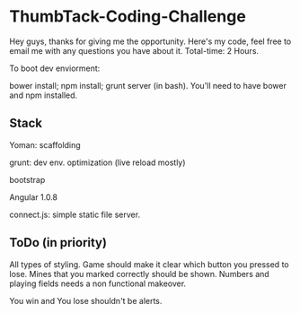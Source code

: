 ThumbTack-Coding-Challenge
==========================
Hey guys, thanks for giving me the opportunity. Here's my code, feel free to email me with any questions you have about it.
Total-time: 2 Hours.

To boot dev enviorment: 

bower install; npm install; grunt server  (in bash). You'll need to have bower and npm installed.

Stack
--------------------------
Yoman: scaffolding

grunt: dev env. optimization (live reload mostly)

bootstrap

Angular 1.0.8

connect.js: simple static file server.

ToDo (in priority)
----

All types of styling.
  Game should make it clear which button you pressed to lose.
  Mines that you marked correctly should be shown.
  Numbers and playing fields needs a non functional makeover.

You win and You lose shouldn't be alerts. 


  

